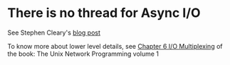 # There is no thread for Async I/O

See Stephen Cleary's [blog post](https://blog.stephencleary.com/2013/11/there-is-no-thread.html)

To know more about lower level details, see [Chapter 6 I/O Multiplexing](https://notes.shichao.io/unp/ch6/) of the book: The Unix Network Programming volume 1